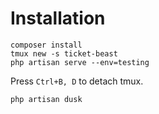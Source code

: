# Installation

```
composer install
tmux new -s ticket-beast
php artisan serve --env=testing
```

Press `Ctrl+B, D` to detach tmux.

```
php artisan dusk
```
